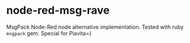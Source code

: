 # node-red-msg-rave
MsgPack Node-Red node alternative implementation. Tested with ruby `msgpack` gem. Special for Piavita=)
